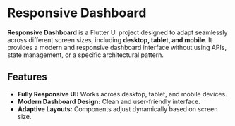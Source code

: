 # Responsive Dashboard

**Responsive Dashboard** is a Flutter UI project designed to adapt seamlessly across different screen sizes, including **desktop, tablet, and mobile**. It provides a modern and responsive dashboard interface without using APIs, state management, or a specific architectural pattern.

## Features

- **Fully Responsive UI:** Works across desktop, tablet, and mobile devices.
- **Modern Dashboard Design:** Clean and user-friendly interface.
- **Adaptive Layouts:** Components adjust dynamically based on screen size.

